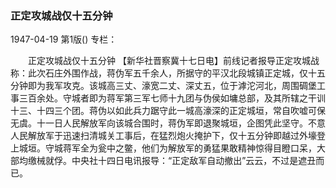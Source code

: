 ### 正定攻城战仅十五分钟

1947-04-19
第1版()
专栏：

　　正定攻城战仅十五分钟
    【新华社晋察冀十七日电】前线记者报导正定攻城战称：此次石庄外围作战，蒋伪军五千余人，所据守的平汉北段城镇正定城，仅十五分钟即为我军攻克。该城高三丈、濠宽二丈、深丈五，位于滹沱河北，周围碉堡工事三百余处。守城者即为蒋军第三军七师十九团与伪侯如墉总部，及其所辖之干训十三、十四三个团。蒋伪以如此兵力踞守此一城高濠深的正定城垣，常自吹嘘可保无虞。十一日人民解放军向该城合围时，蒋伪军即退聚城垣，企图凭此坚守。不意人民解放军于迅速扫清城关工事后，在猛烈炮火掩护下，仅十五分钟即越过外壕登上城垣。守城蒋军全为瓮中之鳖，他们为解放军的勇猛果敢精神惊得目瞪口呆，大部均缴械就俘。中央社十四日电讯报导：“正定敌军自动撤出”云云，不过是遮丑而已。
